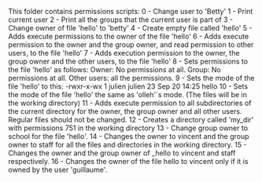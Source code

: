 This folder contains permissions scripts:
0 - Change user to 'Betty'
1 - Print current user
2 - Print all the groups that the current user is part of
3 - Change owner of file 'hello' to 'betty'
4 - Create empty file called 'hello'
5 - Adds execute permissions to the owner of the file 'hello'
6 - Adds execute permission to the owner and the group owner, and read permission to other users, to the file 'hello'
7 - Adds execution permission to the owner, the group owner and the other users, to the file 'hello'
8 - Sets permissions to the file 'hello' as follows: Owner: No permissions at all. Group: No permissions at all. Other users: all the permissions.
9 - Sets the mode of the file 'hello' to this: -rwxr-x-wx 1 julien julien 23 Sep 20 14:25 hello
10 - Sets the mode of the file 'hello' the same as 'olleh'´s mode.
(The files will be in the working directory)
11 - Adds execute permission to all subdirectories of the current directory for the owner, the group owner and all other users. Regular files should not be changed.
12 - Creates a directory called 'my_dir' with permissions 751 in the working directory
13 - Change group owner to school for the file 'hello'.
14 - Changes the owner to vincent and the group owner to staff for all the files and directories in the working directory.
15 - Changes the owner and the group owner of _hello to vincent and staff respectively.
16 - Changes the owner of the file hello to vincent only if it is owned by the user 'guillaume'.

